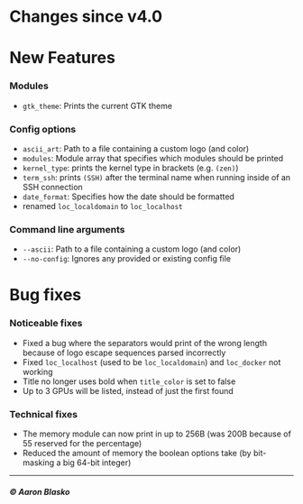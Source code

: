 # Changes since v4.0

# New Features

### Modules
* `gtk_theme`: Prints the current GTK theme

### Config options
* `ascii_art`: Path to a file containing a custom logo (and color)
* `modules`: Module array that specifies which modules should be printed
* `kernel_type`: prints the kernel type in brackets (e.g. `(zen)`)
* `term_ssh`: prints `(SSH)` after the terminal name when running inside of an SSH connection
* `date_format`: Specifies how the date should be formatted
* renamed `loc_localdomain` to `loc_localhost`

### Command line arguments
* `--ascii`: Path to a file containing a custom logo (and color)
* `--no-config`: Ignores any provided or existing config file


# Bug fixes

### Noticeable fixes
* Fixed a bug where the separators would print of the wrong length because of logo escape sequences parsed incorrectly
* Fixed `loc_localhost` (used to be `loc_localdomain`) and `loc_docker` not working
* Title no longer uses bold when `title_color` is set to false
* Up to 3 GPUs will be listed, instead of just the first found

### Technical fixes
* The memory module can now print in up to 256B (was 200B because of 55 reserved for the percentage)
* Reduced the amount of memory the boolean options take (by bit-masking a big 64-bit integer)

---

##### © Aaron Blasko
